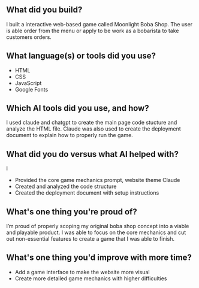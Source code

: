
## What did you build?
I built a interactive web-based game called Moonlight Boba Shop. The user is able order from the menu or apply to be work as a bobarista to take customers orders.

## What language(s) or tools did you use?
- HTML
- CSS
- JavaScript
- Google Fonts
  
## Which AI tools did you use, and how?
I used claude and chatgpt to create the main page code stucture and analyze the HTML file. Claude was also used to create the deployment document to explain how to properly run the game.

## What did you do versus what AI helped with?
I
- Provided the core game mechanics prompt, website theme
Claude
- Created and analyzed the code structure
- Created the deployment document with setup instructions

## What's one thing you're proud of?
I’m proud of properly scoping my original boba shop concept into a viable and playable product. 
I was able to focus on the core mechanics and cut out non-essential features to create a game that I was able to finish.

## What's one thing you'd improve with more time?
- Add a game interface to make the website more visual
- Create more detailed game mechanics with higher difficulties
